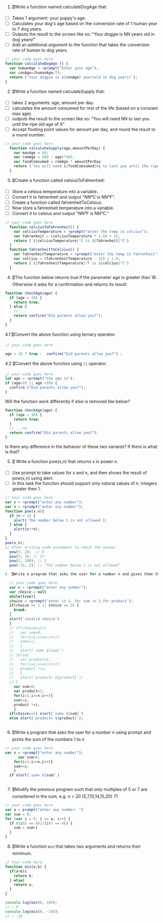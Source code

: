1. 🎖Write a function named calculateDogAge that:
  * [ ] Takes 1 argument: your puppy's age.
  * [ ] Calculates your dog's age based on the conversion rate of 1 human year to 7 dog years.
  * [ ] Outputs the result to the screen like so: "Your doggie is NN years old in dog years!"
  * [ ] Add an additional argument to the function that takes the conversion rate of human to dog years.

```js
// your code goes here
function calculateDogAge () {
  var humanAge = +prompt("Enter your age");
  var conAge=(humanAge/7);
  return (`Your doggie is ${conAge} yearsold in dog years!`);
}

```
2. 🎖Write a function named calculateSupply that:
  * [ ] takes 2 arguments: age, amount per day.
  * [ ] calculates the amount consumed for rest of the life (based on a constant max age).
  * [ ] outputs the result to the screen like so: "You will need NN to last you until the ripe old age of X"
  * [ ] Accept floating point values for amount per day, and round the result to a round number.

```js
// your code goes here
  function calculateSupply(age,amountPerDay) {
    var maxAge = 60;
    var remAge = (60 - age)*365;
    var foodComsumed = remAge * amountPerDay
    return (`You will need ${foodComsumed}kg to last you until the ripe old age of ${maxAge}years`)
  }
```
3. 🎖Create a function called celsiusToFahrenheit:
  * [ ] Store a celsius temperature into a variable.
  * [ ] Convert it to fahrenheit and output "NN°C is NN°F".
  * [ ] Create a function called fahrenheitToCelsius:
  * [ ] Now store a fahrenheit temperature into a variable.
  * [ ] Convert it to celsius and output "NN°F is NN°C."

```js
// your code goes here
  function celciusToFahrenheit() {
    var celciusTemperature = +prompt("enter the temp in celcius");
    var fahrenheit = (celciusTemperature * 1.8) + 32;
    return (`${celciusTemperature}°C is ${fahrenheit}°F`)
  }
  function fahrenheitToCelsius() {
    var fahrenheitTemperature = +prompt("enter the temp in fahrenheit");
    var celcius = (fahrenheitTemperature - 32) / 1.8;
    return (`${fahrenheitTemperature}°F is ${celcius}°C`)
  }
```
4. 🎖The function below returns true if the parameter age is greater than 18. Otherwise it asks for a confirmation and returns its result:

```js
function checkAge(age) {
  if (age > 18) {
    return true;
  } else {
    // ...
    return confirm("Did parents allow you?");
  }
}
```
  4.1 🎖Convert the above function using ternary operator.
  ```js
  // your code goes here

  age > 18 ? true :  confirm("Did parents allow you?") ;

  ```

  4.2 🎖Convert the above function using `||` operator.
  ```js
  // your code goes here
  let age = +prompt("the age is");
  if (age=18 || age >18) {
    confirm ("Did parents allow you?");
  }
  ```
Will the function work differently if else is removed like below?

```js
function checkAge(age) {
  if (age > 18) {
    return true;
  }
  // ...no
  return confirm("Did parents allow you?");
}
```
Is there any difference in the behavior of these two variants? If there is what is that?


5. 🎖 Write a function pow(x,n) that returns x in power n.

  * [ ] Use prompt to take values for x and n, and then shows the result of pow(x,n) using alert.
  * [ ] In this task the function should support only natural values of n: integers greater then 1.

```js
// Your code goes here
var x = +prompt("enter any number");
var n = +prompt("anter any number");
function pow(x,n){
  if (n < 1) {
    alert(`The number below 1 is not allowed`);
  } else {
    alert(x**n);
  }
}
pow(x,n);
// After writing code uncomment to check the answer.
  pow(3, 2);  // 9
  pow(3, 3); // 27
  pow(1, 100); // 1
  pow(-31, 2); // "The number below 1 is not allowed"

6. 🎖Write a program that asks the user for a number n and gives them the possibility to choose between computing the sum and computing the product of 1,…,n. Return the result accordingly.

  // your code goes here
  var n = +prompt("enter any number");
  var choice = null
  while(true){
  choice = +prompt('enter \n 1. for sum \n 2.for product');
  if(choice == 1 || choice == 2) {
    break;
  }
  alert('invalid choice')
  }
  // if(choice==1){
  //   var sum=0;
  //   for(i=1;i<=n;i++){
  //   sum+=i;
  //   }
  //   alert(`sum= ${sum}`)
  // }else{
  //   var product=1;
  //   for(i=1;i<=n;i++){
  //   product *=i;
  //   }
  //   alert(`product= ${product}`);
  // }
    var sum=0;
    var product=1;
    for(i=1;i<=n;i++){
    sum+=i;
    product *=i;
    }
  if(choice==1) alert(`sum= ${sum}`)
  else alert(`product= ${product}`);
  
```
6. 🎖Write a program that asks the user for a number n using prompt and prints the sum of the numbers 1 to n

```js  
// your code goes here
var n = +prompt("enter any number");
      var sum=0;
    for(i=1;i<=n;i++){
    sum+=i;
    }
  if alert(`sum= ${sum}`)
  
```
7. 🎖Modify the previous program such that only multiples of 5 or 7 are considered in the sum, e.g. n = 20 (5,7,10,14,15,20) 71

```js
// your code goes here
var a = prompt("enter any number: ")
var sum = 0;
for (var i = 0; i <= a; i++) {
  if ((i%5 == 0)||(i%7 == 0)) {
    sum = sum+i
  }
}
```

8. 🎖Write a function `min` that takes two arguments and returns their minimum.

```js
// Your code here.
function min(a,b) {
  if(a>b){
    return b;
  } else{
    return a;
  }
}

console.log(min(0, 10));
// → 0
console.log(min(0, -10));
// → -10
```